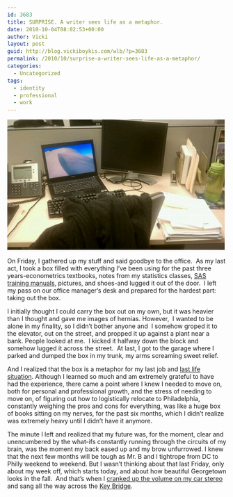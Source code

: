 ```yaml
---
id: 3683
title: SURPRISE. A writer sees life as a metaphor.
date: 2010-10-04T08:02:53+00:00
author: Vicki
layout: post
guid: http://blog.vickiboykis.com/wlb/?p=3683
permalink: /2010/10/surprise-a-writer-sees-life-as-a-metaphor/
categories:
  - Uncategorized
tags:
  - identity
  - professional
  - work
---
```

[<img class="aligncenter size-full wp-image-3684" title="wpid-IMAG0380.jpg" src="https://raw.githubusercontent.com/veekaybee/wlb/gh-pages/assets/images/2010/10/wpid-IMAG0380.jpg" alt="" width="500" height="300" />](https://raw.githubusercontent.com/veekaybee/wlb/gh-pages/assets/images/2010/10/wpid-IMAG0380.jpg)

On Friday, I gathered up my stuff and said goodbye to the office.  As my last act, I took a box filled with everything I&#8217;ve been using for the past three years-econometrics textbooks, notes from my statistics classes, [SAS training manuals](http://blog.vickiboykis.com/wlb/2009/05/27/learning-sas-by-example-first-impressions/), pictures, and shoes-and lugged it out of the door.  I left my pass on our office manager&#8217;s desk and prepared for the hardest part: taking out the box.

I initially thought I could carry the box out on my own, but it was heavier than I thought and gave me images of hernias. However,  I wanted to be alone in my finality, so I didn&#8217;t bother anyone and  I somehow groped it to the elevator, out on the street, and propped it up against a plant near a bank. People looked at me.  I kicked it halfway down the block and somehow lugged it across the street.  At last, I got to the garage where I parked and dumped the box in my trunk, my arms screaming sweet relief.

And I realized that the box is a metaphor for my last job and [last life situation](http://blog.vickiboykis.com/wlb/2010/03/23/a-russian-fairy-tale-tori-and-the-firebird/). Although I learned so much and am extremely grateful to have had the experience, there came a point where I knew I needed to move on, both for personal and professional growth, and the stress of needing to move on, of figuring out how to logistically relocate to Philadelphia, constantly weighing the pros and cons for everything, was like a huge box of books sitting on my nerves, for the past six months, which I didn&#8217;t realize was extremely heavy until I didn&#8217;t have it anymore.

The minute I left and realized that my future was, for the moment, clear and unencumbered by the what-ifs constantly running through the circuits of my brain, was the moment my back eased up and my brow unfurrowed. I knew that the next few months will be tough as Mr. B and I tightrope from DC to Philly weekend to weekend. But I wasn&#8217;t thinking about that last Friday, only about my week off, which starts today, and about how beautiful Georgetown looks in the fall.  And that&#8217;s when I [cranked up the volume on my car stereo](http://www.youtube.com/watch?v=Hp1th-_qleE) and sang all the way across the [Key Bridge](http://en.wikipedia.org/wiki/Francis_Scott_Key_Bridge_(Washington,_D.C.)).